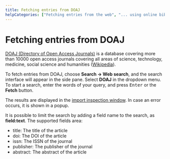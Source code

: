 ```yaml
---
title: Fetching entries from DOAJ
helpCategories: ["Fetching entries from the web", "... using online bibliographic database"]
---
```


# Fetching entries from DOAJ

[DOAJ (Directory of Open Access Journals)](http://doaj.org/) is a database covering more than 10000 open access journals covering all areas of science, technology, medicine, social science and humanities ([Wikipedia](https://en.wikipedia.org/wiki/Directory_of_Open_Access_Journals)).

To fetch entries from DOAJ, choose **Search -&gt; Web search**, and the search interface will appear in the side pane. Select **DOAJ** in the dropdown menu. To start a search, enter the words of your query, and press <kbd>Enter</kbd> or the **Fetch** button.

The results are displayed in the [import inspection window](ImportInspectionDialog).
In case an error occurs, it is shown in a popup.

It is possible to limit the search by adding a field name to the search, as **field:text**. The supported fields area:

-   title: The title of the article
-   doi: The DOI of the article
-   issn: The ISSN of the journal
-   publisher: The publisher of the journal
-   abstract: The abstract of the article
